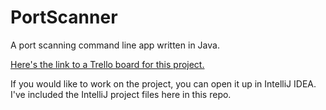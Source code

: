# PortScanner
A port scanning command line app written in Java.

[Here's the link to a Trello board for this project.](https://trello.com/b/NRwnYKAv/portscanner-board)

If you would like to work on the project, you can open it up in IntelliJ IDEA. I've included the IntelliJ project files
here in this repo.